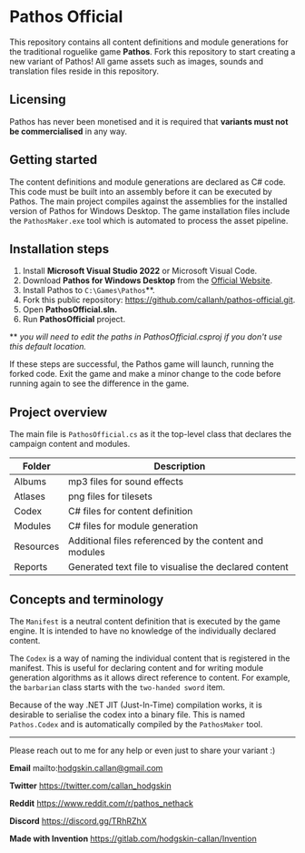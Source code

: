 # Pathos Official

This repository contains all content definitions and module generations for the traditional roguelike game **Pathos**. Fork this repository to start creating a new variant of Pathos! All game assets such as images, sounds and translation files reside in this repository.

## Licensing

Pathos has never been monetised and it is required that **variants must not be commercialised** in any way.

## Getting started

The content definitions and module generations are declared as C# code. This code must be built into an assembly before it can be executed by Pathos. The main project compiles against the assemblies for the installed version of Pathos for Windows Desktop. The game installation files include the `PathosMaker.exe` tool which is automated to process the asset pipeline.

## Installation steps

1. Install **Microsoft Visual Studio 2022** or Microsoft Visual Code.
2. Download **Pathos for Windows Desktop** from the [Official Website](https://pathos.azurewebsites.net/).
3. Install Pathos to `C:\Games\Pathos`**.
4. Fork this public repository: https://github.com/callanh/pathos-official.git.
5. Open **PathosOfficial.sln.**
6. Run **PathosOfficial** project.

** _you will need to edit the paths in PathosOfficial.csproj if you don't use this default location._

If these steps are successful, the Pathos game will launch, running the forked code. Exit the game and make a minor change to the code before running again to see the difference in the game.

## Project overview

The main file is `PathosOfficial.cs` as it the top-level class that declares the campaign content and modules.

| Folder    | Description                                            |
|-----------|--------------------------------------------------------|
| Albums    | mp3 files for sound effects                            |
| Atlases   | png files for tilesets                                 |
| Codex     | C# files for content definition                        |
| Modules   | C# files for module generation                         |
| Resources | Additional files referenced by the content and modules |
| Reports   | Generated text file to visualise the declared content  |

## Concepts and terminology

The `Manifest` is a neutral content definition that is executed by the game engine. It is intended to have no knowledge of the individually declared content.

The `Codex` is a way of naming the individual content that is registered in the manifest. This is useful for declaring content and for writing module generation algorithms as it allows direct reference to content. For example, the `barbarian` class starts with the `two-handed sword` item.

Because of the way .NET JIT (Just-In-Time) compilation works, it is desirable to serialise the codex into a binary file. This is named `Pathos.Codex` and is automatically compiled by the `PathosMaker` tool.

---

Please reach out to me for any help or even just to share your variant :)

**Email**
mailto:hodgskin.callan@gmail.com

**Twitter**
https://twitter.com/callan_hodgskin

**Reddit**
https://www.reddit.com/r/pathos_nethack

**Discord**
https://discord.gg/TRhRZhX

**Made with Invention**
https://gitlab.com/hodgskin-callan/Invention